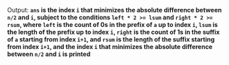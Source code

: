Output: **`ans` is the index `i` that minimizes the absolute difference between `n/2` and `i`, subject to the conditions `left * 2 >= lsum` and `right * 2 >= rsum`, where `left` is the count of 0s in the prefix of `a` up to index `i`, `lsum` is the length of the prefix up to index `i`, `right` is the count of 1s in the suffix of `a` starting from index `i+1`, and `rsum` is the length of the suffix starting from index `i+1`, and the index `i` that minimizes the absolute difference between `n/2` and `i` is printed**